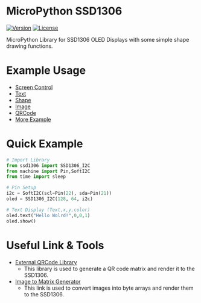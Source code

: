 # MicroPython SSD1306

[![Version](https://img.shields.io/badge/version-1.0.2-green.svg)](https://github.com/PerfecXX/MicroPython-SSD1306)
[![License](https://img.shields.io/badge/license-MIT-green.svg)](https://opensource.org/licenses/MIT)

MicroPython Library for SSD1306 OLED Displays with some simple shape drawing functions.

# Example Usage
- [Screen Control](https://github.com/PerfecXX/MicroPython-SSD1306/tree/main/example/i2c/screen%20control)
- [Text](https://github.com/PerfecXX/MicroPython-SSD1306/tree/main/example/i2c/text)
- [Shape](https://github.com/PerfecXX/MicroPython-SSD1306/tree/main/example/i2c/shape)
- [Image](https://github.com/PerfecXX/MicroPython-SSD1306/tree/main/example/i2c/image)
- [QRCode](https://github.com/PerfecXX/MicroPython-SSD1306/tree/main/example/i2c/QRCode)
- [More Example](https://github.com/PerfecXX/MicroPython-SSD1306/tree/main/example)

# Quick Example

```python
# Import Library
from ssd1306 import SSD1306_I2C
from machine import Pin,SoftI2C
from time import sleep

# Pin Setup
i2c = SoftI2C(scl=Pin(22), sda=Pin(21))
oled = SSD1306_I2C(128, 64, i2c)

# Text Display (Text,x,y,color)
oled.text("Hello Wolrd!",0,0,1)
oled.show()
```

# Useful Link & Tools
- [External QRCode Library](https://github.com/JASchilz/uQR)
  - This library is used to generate a QR code matrix and render it to the SSD1306.
- [Image to Matrix Generator](https://jlamch.net/MXChipWelcome/)
  - This link is used to convert images into byte arrays and render them to the SSD1306.
